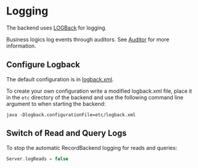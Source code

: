 # Logging

The backend uses [LOGBack](http://logback.qos.ch) for logging.

Business logics log events through auditors. See [Auditor](./Auditor.md) for more information.

## Configure Logback

The default configuration is in [logback.xml](/core/core-core/src/jvmMain/resources/logback.xml).

To create your own configuration write a modified logback.xml file, place it in the
`etc` directory of the backend and use the following command line argument to when starting the backend:

```text
java -Dlogback.configurationFile=etc/logback.xml
```

## Switch of Read and Query Logs

To stop the automatic RecordBackend logging for reads and queries:

```kotlin
Server.logReads = false
```
